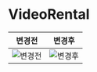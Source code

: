 # VideoRental
변경전             |  변경후
:-------------------------:|:-------------------------:
![변경전](https://user-images.githubusercontent.com/82072683/113828551-7dcbfb80-97bf-11eb-903f-1d3c1a5d2d3a.png)  |  ![변경후](https://user-images.githubusercontent.com/82072683/113828568-81f81900-97bf-11eb-99b2-ae6057c1f6ff.png)
